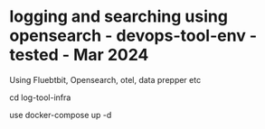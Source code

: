 # logging and searching using opensearch - devops-tool-env - tested - Mar 2024

Using Fluebtbit, Opensearch, otel, data prepper etc

cd log-tool-infra

use docker-compose up -d
